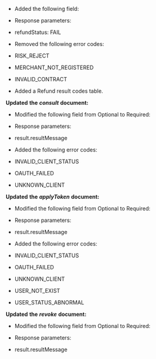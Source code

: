 *   Added the following field:

*   Response parameters:

*   refundStatus: FAIL

*   Removed the following error codes:

*   RISK\_REJECT
*   MERCHANT\_NOT\_REGISTERED
*   INVALID\_CONTRACT

*   Added a Refund result codes table.

**Updated** **the** **_consult_** **document:**

*   Modified the following field from Optional to Required:

*   Response parameters:

*   result.resultMessage

*   Added the following error codes:

*   INVALID\_CLIENT\_STATUS
*   OAUTH\_FAILED
*   UNKNOWN\_CLIENT

**Updated** **the** **_applyToken_** **document:**

*   Modified the following field from Optional to Required:

*   Response parameters:

*   result.resultMessage

*   Added the following error codes:

*   INVALID\_CLIENT\_STATUS
*   OAUTH\_FAILED
*   UNKNOWN\_CLIENT
*   USER\_NOT\_EXIST
*   USER\_STATUS\_ABNORMAL

**Updated** **the** **_revoke_** **document:**

*   Modified the following field from Optional to Required:

*   Response parameters:

*   result.resultMessage